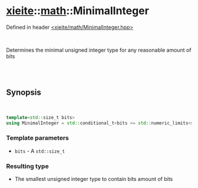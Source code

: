 # [xieite](../xieite.md)::[math](../math.md)::MinimalInteger
Defined in header [<xieite/math/MinimalInteger.hpp>](../../include/xieite/math/MinimalInteger.hpp)

<br/>

Determines the minimal unsigned integer type for any reasonable amount of bits

<br/><br/>

## Synopsis

<br/>

```cpp
template<std::size_t bits>
using MinimalInteger = std::conditional_t<bits <= std::numeric_limits<std::uint8_t>::digits, std::uint8_t, std::conditional_t<bits <= std::numeric_limits<std::uint16_t>::digits, std::uint16_t, std::conditional_t<bits <= std::numeric_limits<std::uint32_t>::digits, std::uint32_t, std::uint64_t>>>;
```
### Template parameters
- `bits` - A `std::size_t`
### Resulting type
- The smallest unsigned integer type to contain bits amount of bits
